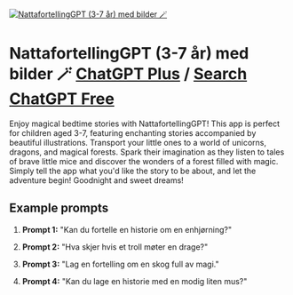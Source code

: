
[![NattafortellingGPT (3-7 år) med bilder  🪄](https://files.oaiusercontent.com/file-YiBk926hzHmsIEcfbd9uNgqS?se=2123-10-17T18%3A44%3A19Z&sp=r&sv=2021-08-06&sr=b&rscc=max-age%3D31536000%2C%20immutable&rscd=attachment%3B%20filename%3D6312dac5-011b-4c13-b5e1-753c038d11b0.png&sig=xgxR%2Bv5QoUaOs7vsFu5wdEW2unkJMTDxhw%2BqoYur5J0%3D)](https://chat.openai.com/g/g-MkDBGypZb-nattafortellinggpt-3-7-ar-med-bilder)

# NattafortellingGPT (3-7 år) med bilder  🪄 [ChatGPT Plus](https://chat.openai.com/g/g-MkDBGypZb-nattafortellinggpt-3-7-ar-med-bilder) / [Search ChatGPT Free](https://gptcall.net/index.html#/?search=NattafortellingGPT%20(3-7%20%C3%A5r)%20med%20bilder%20%20%F0%9F%AA%84)

Enjoy magical bedtime stories with NattafortellingGPT! This app is perfect for children aged 3-7, featuring enchanting stories accompanied by beautiful illustrations. Transport your little ones to a world of unicorns, dragons, and magical forests. Spark their imagination as they listen to tales of brave little mice and discover the wonders of a forest filled with magic. Simply tell the app what you'd like the story to be about, and let the adventure begin! Goodnight and sweet dreams!

## Example prompts

1. **Prompt 1:** "Kan du fortelle en historie om en enhjørning?"

2. **Prompt 2:** "Hva skjer hvis et troll møter en drage?"

3. **Prompt 3:** "Lag en fortelling om en skog full av magi."

4. **Prompt 4:** "Kan du lage en historie med en modig liten mus?"


